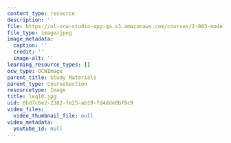```yaml
---
content_type: resource
description: ''
file: https://ol-ocw-studio-app-qa.s3.amazonaws.com/courses/2-003-modeling-dynamics-and-control-i-spring-2005/8bd7c6e22382fe25ab19fd4dde8bf9c9_leq10.jpg
file_type: image/jpeg
image_metadata:
  caption: ''
  credit: ''
  image-alt: ''
learning_resource_types: []
ocw_type: OCWImage
parent_title: Study Materials
parent_type: CourseSection
resourcetype: Image
title: leq10.jpg
uid: 8bd7c6e2-2382-fe25-ab19-fd4dde8bf9c9
video_files:
  video_thumbnail_file: null
video_metadata:
  youtube_id: null
---
```

